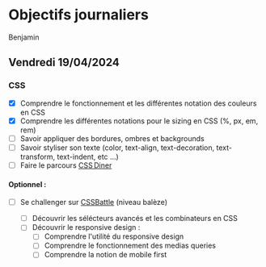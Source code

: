 # Objectifs journaliers

Benjamin

## Vendredi 19/04/2024

### CSS

- [x] Comprendre le fonctionnement et les différentes notation des couleurs en CSS
- [x] Comprendre les différentes notations pour le sizing en CSS (%, px, em, rem)
- [ ] Savoir appliquer des bordures, ombres et backgrounds
- [ ] Savoir styliser son texte (color, text-align, text-decoration, text-transform, text-indent, etc …)
- [ ] Faire le parcours [CSS Diner](https://flukeout.github.io/)

#### Optionnel :

- [ ] Se challenger sur [CSSBattle](https://cssbattle.dev/) (niveau balèze)

  - [ ] Découvrir les sélécteurs avancés et les combinateurs en CSS
  - [ ] Découvrir le responsive design :
    - [ ] Comprendre l'utilité du responsive design
    - [ ] Comprendre le fonctionnement des medias queries
    - [ ] Comprendre la notion de mobile first
